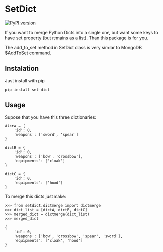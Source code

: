 # SetDict
[![PyPI version](https://badge.fury.io/py/set-dict.svg)](https://badge.fury.io/py/set-dict)

If you want to merge Python Dicts into a single one, but want some keys to have set property (but remains as a list). Than this package is for you.

The add_to_set method in SetDict class is very similar to MongoDB $AddToSet command.

## Instalation

Just install with pip
```
pip install set-dict
```

## Usage

Supose that you have this three dictionaries:
```
dictA = {
    'id': 0,
    'weapons': ['sword', 'spear']
}

dictB = {
    'id': 0,
    'weapons': ['bow', 'crossbow'],
    'equipments': ['cloak']
}

dictC = {
    'id': 0,
    'equipments': ['hood']
}
```

To merge this dicts just make:

```
>>> from setdict.dictmerge import dictmerge
>>> dict_list = [dictA, dictB, dictC]
>>> merged_dict = dictmerge(dict_list)
>>> merged_dict

{
    'id': 0,
    'weapons': ['bow', 'crossbow', 'spear', 'sword'],
    'equipments': ['cloak', 'hood']
}

```




